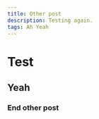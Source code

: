 ```yaml
---
title: Other post
description: Testing again.
tags: Ah Yeah
---
```


# Test

## Yeah

### End other post

